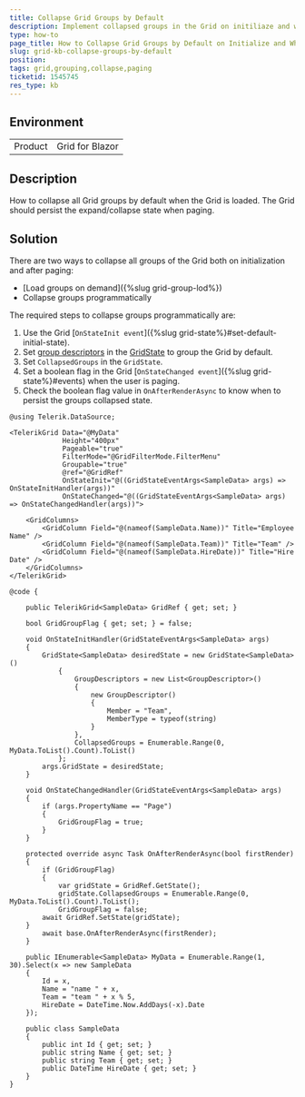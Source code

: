 ```yaml
---
title: Collapse Grid Groups by Default 
description: Implement collapsed groups in the Grid on initiliaze and when paging.
type: how-to
page_title: How to Collapse Grid Groups by Default on Initialize and When Paging
slug: grid-kb-collapse-groups-by-default
position: 
tags: grid,grouping,collapse,paging
ticketid: 1545745
res_type: kb
---
```


## Environment
<table>
	<tbody>
		<tr>
			<td>Product</td>
			<td>Grid for Blazor</td>
		</tr>
	</tbody>
</table>


## Description

How to collapse all Grid groups by default when the Grid is loaded. The Grid should persist the expand/collapse state when paging.

## Solution

There are two ways to collapse all groups of the Grid both on initialization and after paging:

* [Load groups on demand]({%slug grid-group-lod%})
* Collapse groups programmatically

The required steps to collapse groups programmatically are:

1. Use the Grid [`OnStateInit event`]({%slug grid-state%}#set-default-initial-state).
2. Set [group descriptors](https://docs.telerik.com/blazor-ui/api/Telerik.DataSource.GroupDescriptor) in the [GridState](https://docs.telerik.com/blazor-ui/api/Telerik.Blazor.Components.GridState-1) to group the Grid by default.
3. Set `CollapsedGroups` in the `GridState`. 
4. Set a boolean flag in the Grid [`OnStateChanged event`]({%slug grid-state%}#events) when the user is paging.
5. Check the boolean flag value in `OnAfterRenderAsync` to know when to persist the groups collapsed state.


````CSHTML
@using Telerik.DataSource;

<TelerikGrid Data="@MyData" 
             Height="400px" 
             Pageable="true" 
             FilterMode="@GridFilterMode.FilterMenu" 
             Groupable="true"
             @ref="@GridRef"
             OnStateInit="@((GridStateEventArgs<SampleData> args) => OnStateInitHandler(args))"
             OnStateChanged="@((GridStateEventArgs<SampleData> args) => OnStateChangedHandler(args))">

    <GridColumns>
        <GridColumn Field="@(nameof(SampleData.Name))" Title="Employee Name" />
        <GridColumn Field="@(nameof(SampleData.Team))" Title="Team" />
        <GridColumn Field="@(nameof(SampleData.HireDate))" Title="Hire Date" />
    </GridColumns>
</TelerikGrid>

@code {

    public TelerikGrid<SampleData> GridRef { get; set; }

    bool GridGroupFlag { get; set; } = false;

    void OnStateInitHandler(GridStateEventArgs<SampleData> args)
    {
        GridState<SampleData> desiredState = new GridState<SampleData>()
            {
                GroupDescriptors = new List<GroupDescriptor>()
                {
                    new GroupDescriptor()
                    {
                        Member = "Team",
                        MemberType = typeof(string)
                    }
                },
                CollapsedGroups = Enumerable.Range(0, MyData.ToList().Count).ToList()
            };
        args.GridState = desiredState;
    }

    void OnStateChangedHandler(GridStateEventArgs<SampleData> args)
    {
        if (args.PropertyName == "Page")
        {
            GridGroupFlag = true;
        }
    }

    protected override async Task OnAfterRenderAsync(bool firstRender)
    {
        if (GridGroupFlag)
        {
            var gridState = GridRef.GetState();
            gridState.CollapsedGroups = Enumerable.Range(0, MyData.ToList().Count).ToList();
            GridGroupFlag = false;
        await GridRef.SetState(gridState);
    }
        await base.OnAfterRenderAsync(firstRender);
    }

    public IEnumerable<SampleData> MyData = Enumerable.Range(1, 30).Select(x => new SampleData
    {
        Id = x,
        Name = "name " + x,
        Team = "team " + x % 5,
        HireDate = DateTime.Now.AddDays(-x).Date
    });

    public class SampleData
    {
        public int Id { get; set; }
        public string Name { get; set; }
        public string Team { get; set; }
        public DateTime HireDate { get; set; }
    }
}
````